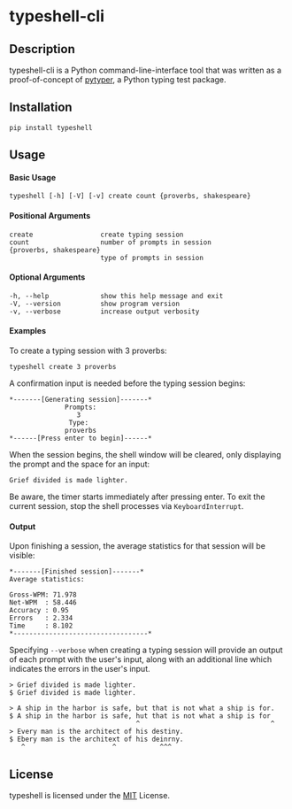 # typeshell-cli

## Description
typeshell-cli is a Python command-line-interface tool that was written as a proof-of-concept of [pytyper](https://github.com/greysonDEV/pytyper), a Python typing test package.

## Installation
```
pip install typeshell
```

## Usage

#### Basic Usage
```
typeshell [-h] [-V] [-v] create count {proverbs, shakespeare}
```

#### Positional Arguments
```
create                 create typing session
count                  number of prompts in session
{proverbs, shakespeare}
                       type of prompts in session
```

#### Optional Arguments
```
-h, --help             show this help message and exit
-V, --version          show program version
-v, --verbose          increase output verbosity
```

#### Examples

To create a typing session with 3 proverbs:
```
typeshell create 3 proverbs
```

A confirmation input is needed before the typing session begins:
```
*-------[Generating session]-------*
              Prompts:              
                 3                  
               Type:                
              proverbs              
*------[Press enter to begin]------*
```

When the session begins, the shell window will be cleared, only displaying the prompt and the space for an input:

```
Grief divided is made lighter.

```

Be aware, the timer starts immediately after pressing enter. To exit the current session, stop the shell processes via `KeyboardInterrupt`.

#### Output

Upon finishing a session, the average statistics for that session will be visible:
```
*-------[Finished session]-------*
Average statistics:

Gross-WPM: 71.978
Net-WPM  : 58.446
Accuracy : 0.95
Errors   : 2.334
Time     : 8.102
*----------------------------------*
```

Specifying `--verbose` when creating a typing session will provide an output of each prompt with the user's input, along with an additional line which indicates the errors in the user's input.
```
> Grief divided is made lighter.
$ Grief divided is made lighter.
                                
> A ship in the harbor is safe, but that is not what a ship is for.
$ A ship in the harbor is safe, hut that is not what a ship is for
                                ^                                 ^
> Every man is the architect of his destiny.
$ Ebery man is the architext of his deinrny.
   ^                      ^           ^^^  
```

## License
typeshell is licensed under the [MIT](https://github.com/greysonDEV/typeshell-cli/blob/main/LICENSE) License.


